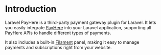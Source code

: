 # Introduction

Laravel PayHere is a third-party payment gateway plugin for Laravel. It lets you easily integrate [PayHere](https://payhere.lk) into your Laravel application, supporting all PayHere APIs to handle different types of payments.

It also includes a built-in [Filament](https://filamentphp.com) panel, making it easy to manage payments and subscriptions right from your website.

